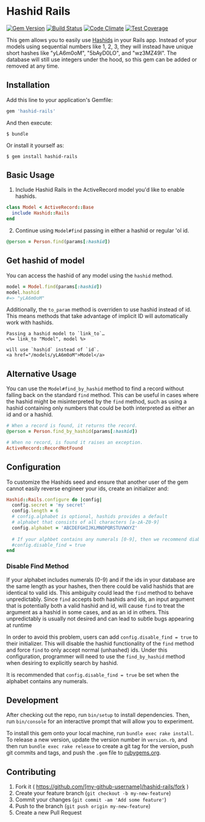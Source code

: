 # Hashid Rails
[![Gem Version](https://badge.fury.io/rb/hashid-rails.svg)](https://badge.fury.io/rb/hashid-rails)
[![Build Status](https://travis-ci.org/jcypret/hashid-rails.svg?branch=master)](https://travis-ci.org/jcypret/hashid-rails)
[![Code Climate](https://codeclimate.com/github/jcypret/hashid-rails/badges/gpa.svg)](https://codeclimate.com/github/jcypret/hashid-rails)
[![Test Coverage](https://codeclimate.com/github/jcypret/hashid-rails/badges/coverage.svg)](https://codeclimate.com/github/jcypret/hashid-rails/coverage)

This gem allows you to easily use [Hashids](http://hashids.org/ruby/) in your
Rails app. Instead of your models using sequential numbers like 1, 2, 3, they
will instead have unique short hashes like "yLA6m0oM", "5bAyD0LO", and
"wz3MZ49l". The database will still use integers under the hood, so this gem can
be added or removed at any time.

## Installation

Add this line to your application's Gemfile:

```ruby
gem 'hashid-rails'
```

And then execute:

```shell
$ bundle
```

Or install it yourself as:

```shell
$ gem install hashid-rails
```

## Basic Usage

1. Include Hashid Rails in the ActiveRecord model you'd like to enable hashids.

```ruby
class Model < ActiveRecord::Base
  include Hashid::Rails
end
```

2. Continue using `Model#find` passing in either a hashid or regular 'ol id.

```ruby
@person = Person.find(params[:hashid])
```

## Get hashid of model

You can access the hashid of any model using the `hashid` method.

```ruby
model = Model.find(params[:hashid])
model.hashid
#=> "yLA6m0oM"
```

Additionally, the `to_param` method is overriden to use hashid instead of id.
This means methods that take advantage of implicit ID will automatically work
with hashids.

```erb
Passing a hashid model to `link_to`…
<%= link_to "Model", model %>

will use `hashid` instead of `id`.
<a href="/models/yLA6m0oM">Model</a>
```

## Alternative Usage

You can use the `Model#find_by_hashid` method to find a record without falling
back on the standard `find` method. This can be useful in cases where the hashid
might be misinterpreted by the `find` method, such as using a hashid containing
only numbers that could be both interpreted as either an id and or a hashid.

```ruby
# When a record is found, it returns the record.
@person = Person.find_by_hashid(params[:hashid])

# When no record, is found it raises an exception.
ActiveRecord::RecordNotFound
```

## Configuration

To customize the Hashids seed and ensure that another user of the gem cannot
easily reverse engineer your ids, create an initializer and:

```ruby
Hashid::Rails.configure do |config|
  config.secret = 'my secret'
  config.length = 6
  # config.alphabet is optional, hashids provides a default
  # alphabet that consists of all characters [a-zA-Z0-9]
  config.alphabet = 'ABCDEFGHIJKLMNOPQRSTUVWXYZ'
  
  # If your alphbet contains any numerals [0-9], then we recommend diabling the find method
  #config.disable_find = true
end
```
### Disable Find Method

If your alphabet includes numerals (0-9) and if the ids in your database are the same length as your hashes, then there could be valid
hashids that are identical to valid ids.  This ambiguity could lead the `find` method to behave unpredictably.  Since `find` accepts both
hashids and ids, an input argument that is potentially both a valid hashid and id, will cause `find` to treat the argument as a hashid
in some cases, and as an id in others.  This unpredictably is usually not desired and can lead to subtle bugs appearing at runtime

In order to avoid this problem, users can add `config.disable_find = true` to their initializer.  This will disable the hashid
functionality of the `find` method and force `find` to only accept normal (unhashed) ids.  Under this configuration, programmer 
will need to use the `find_by_hashid` method when desiring to explicitly search by hashid.

It is recommended that `config.disable_find = true` be set when the alphabet contains any numerals.

## Development

After checking out the repo, run `bin/setup` to install dependencies. Then, run
`bin/console` for an interactive prompt that will allow you to experiment.

To install this gem onto your local machine, run `bundle exec rake install`. To
release a new version, update the version number in `version.rb`, and then run
`bundle exec rake release` to create a git tag for the version, push git commits
and tags, and push the `.gem` file to [rubygems.org](https://rubygems.org).

## Contributing

1. Fork it ( https://github.com/[my-github-username]/hashid-rails/fork )
2. Create your feature branch (`git checkout -b my-new-feature`)
3. Commit your changes (`git commit -am 'Add some feature'`)
4. Push to the branch (`git push origin my-new-feature`)
5. Create a new Pull Request
